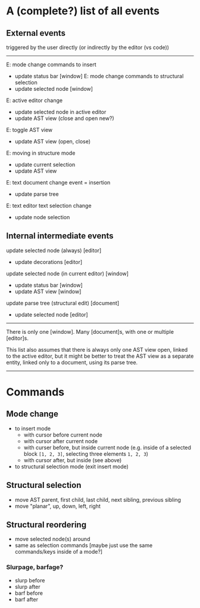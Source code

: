 # A (complete?) list of all events

## External events
triggered by the user directly (or indirectly by the editor (vs code))

---

E: mode change commands to insert
- update status bar [window]
E: mode change commands to structural selection
- update selected node [window]

E: active editor change
- update selected node in active editor
- update AST view (close and open new?)

E: toggle AST view
- update AST view (open, close)

E: moving in structure mode
- update current selection
- update AST view

E: text document change event = insertion
- update parse tree

E: text editor text selection change
- update node selection


## Internal intermediate events

update selected node (always) [editor]
- update decorations [editor]

update selected node (in current editor) [window]
- update status bar [window]
- update AST view [window]

update parse tree (structural edit) [document]
- update selected node [editor]

---

There is only one [window]. Many [document]s, with one or multiple [editor]s.

This list also assumes that there is always only one AST view open, linked to the active editor, but it might be better to treat the AST view as a separate entity, linked only to a document, using its parse tree.

---

# Commands

## Mode change
- to insert mode
  - with cursor before current node
  - with cursor after current node
  - with curser before, but inside current node (e.g. inside of a selected block `[1, 2, 3]`, selecting three elements `1, 2, 3`)
  - with cursor after, but inside (see above)
- to structural selection mode (exit insert mode)

## Structural selection
- move AST parent, first child, last child, next sibling, previous sibling
- move "planar", up, down, left, right

## Structural reordering
- move selected node(s) around
- same as selection commands [maybe just use the same commands/keys inside of a mode?]

### Slurpage, barfage?
- slurp before
- slurp after
- barf before
- barf after
